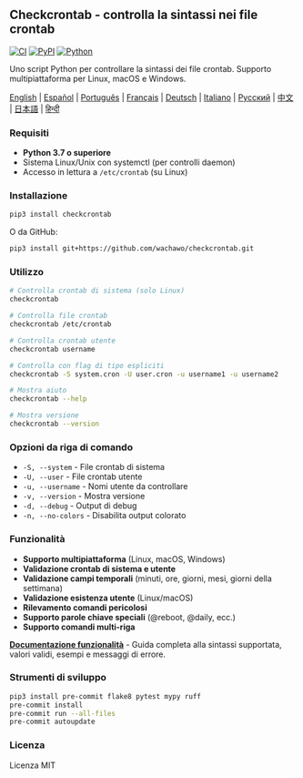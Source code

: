 ## Checkcrontab - controlla la sintassi nei file crontab

[![CI](https://github.com/wachawo/checkcrontab/actions/workflows/ci.yml/badge.svg)](https://github.com/wachawo/checkcrontab/actions/workflows/ci.yml)
[![PyPI](https://img.shields.io/pypi/v/checkcrontab.svg)](https://pypi.org/project/checkcrontab/)
[![Python](https://img.shields.io/pypi/pyversions/checkcrontab.svg)](https://pypi.org/project/checkcrontab/)

Uno script Python per controllare la sintassi dei file crontab. Supporto multipiattaforma per Linux, macOS e Windows.

[English](https://github.com/wachawo/checkcrontab/blob/main/README.md) | [Español](https://github.com/wachawo/checkcrontab/blob/main/docs/README_ES.md) | [Português](https://github.com/wachawo/checkcrontab/blob/main/docs/README_PT.md) | [Français](https://github.com/wachawo/checkcrontab/blob/main/docs/README_FR.md) | [Deutsch](https://github.com/wachawo/checkcrontab/blob/main/docs/README_DE.md) | [Italiano](https://github.com/wachawo/checkcrontab/blob/main/docs/README_IT.md) | [Русский](https://github.com/wachawo/checkcrontab/blob/main/docs/README_RU.md) | [中文](https://github.com/wachawo/checkcrontab/blob/main/docs/README_ZH.md) | [日本語](https://github.com/wachawo/checkcrontab/blob/main/docs/README_JA.md) | [हिन्दी](https://github.com/wachawo/checkcrontab/blob/main/docs/README_HI.md)

### Requisiti

- **Python 3.7 o superiore**
- Sistema Linux/Unix con systemctl (per controlli daemon)
- Accesso in lettura a `/etc/crontab` (su Linux)

### Installazione

```bash
pip3 install checkcrontab
```

O da GitHub:

```bash
pip3 install git+https://github.com/wachawo/checkcrontab.git
```

### Utilizzo

```bash
# Controlla crontab di sistema (solo Linux)
checkcrontab

# Controlla file crontab
checkcrontab /etc/crontab

# Controlla crontab utente
checkcrontab username

# Controlla con flag di tipo espliciti
checkcrontab -S system.cron -U user.cron -u username1 -u username2

# Mostra aiuto
checkcrontab --help

# Mostra versione
checkcrontab --version
```

### Opzioni da riga di comando

- `-S, --system` - File crontab di sistema
- `-U, --user` - File crontab utente
- `-u, --username` - Nomi utente da controllare
- `-v, --version` - Mostra versione
- `-d, --debug` - Output di debug
- `-n, --no-colors` - Disabilita output colorato

### Funzionalità

- **Supporto multipiattaforma** (Linux, macOS, Windows)
- **Validazione crontab di sistema e utente**
- **Validazione campi temporali** (minuti, ore, giorni, mesi, giorni della settimana)
- **Validazione esistenza utente** (Linux/macOS)
- **Rilevamento comandi pericolosi**
- **Supporto parole chiave speciali** (@reboot, @daily, ecc.)
- **Supporto comandi multi-riga**

**[Documentazione funzionalità](https://github.com/wachawo/checkcrontab/blob/main/docs/FEATURES.md)** - Guida completa alla sintassi supportata, valori validi, esempi e messaggi di errore.

### Strumenti di sviluppo

```bash
pip3 install pre-commit flake8 pytest mypy ruff
pre-commit install
pre-commit run --all-files
pre-commit autoupdate
```

### Licenza

Licenza MIT
